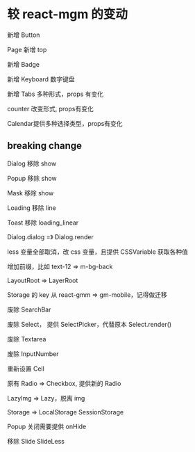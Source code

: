 # 较 react-mgm 的变动

新增 Button

Page 新增 top

新增 Badge

新增 Keyboard 数字键盘

新增 Tabs 多种形式，props 有变化

counter 改变形式, props有变化

Calendar提供多种选择类型，props有变化

## breaking change

Dialog 移除 show

Popup 移除 show

Mask 移除 show

Loading 移除 line

Toast 移除 loading_linear

Dialog.dialog =》 Dialog.render

less 变量全部取消，改 css 变量，且提供 CSSVariable 获取各种值

增加前缀，比如 text-12 => m-bg-back

LayoutRoot => LayerRoot

Storage 的 key 从 react-gmm => gm-mobile，记得做迁移

废除 SearchBar

废除 Select， 提供 SelectPicker，代替原本 Select.render()

废除 Textarea

废除 InputNumber

重新设置 Cell

原有 Radio => Checkbox, 提供新的 Radio

LazyImg => Lazy，脱离 img

Storage => LocalStorage SessionStorage

Popup 关闭需要提供 onHide

移除 Slide SlideLess
